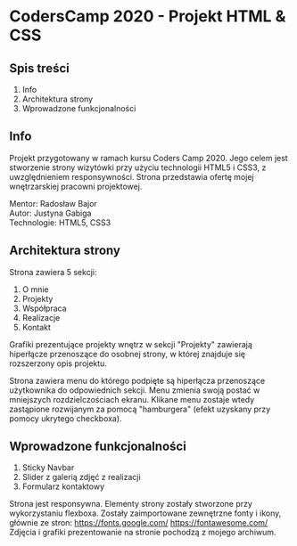 # CodersCamp 2020 - Projekt HTML & CSS

## Spis treści

1. Info
2. Architektura strony
3. Wprowadzone funkcjonalności

## Info

Projekt przygotowany w ramach kursu Coders Camp 2020. Jego celem jest stworzenie strony wizytówki przy użyciu technologii HTML5 i CSS3, z uwzględnieniem responsywności. Strona przedstawia ofertę mojej wnętrzarskiej pracowni projektowej. 

Mentor: Radosław Bajor\
Autor: Justyna Gabiga\
Technologie: HTML5, CSS3

## Architektura strony
Strona zawiera 5 sekcji:
1. O mnie
2. Projekty
3. Współpraca
4. Realizacje
5. Kontakt

Grafiki prezentujące projekty wnętrz w sekcji "Projekty" zawierają hiperłącze przenoszące do osobnej strony, w której znajduje się rozszerzony opis projektu.
 
Strona zawiera menu do którego podpięte są hiperłącza przenoszące użytkownika do odpowiednich sekcji. Menu zmienia swoją postać w mniejszych rozdzielczościach ekranu. Klikane menu zostaje wtedy zastąpione rozwijanym za pomocą "hamburgera" (efekt uzyskany przy pomocy ukrytego checkboxa).

## Wprowadzone funkcjonalności

1. Sticky Navbar
2. Slider z galerią zdjęć z realizacji
3. Formularz kontaktowy

Strona jest responsywna. Elementy strony zostały stworzone przy wykorzystaniu flexboxa. Zostały zaimportowane zewnętrzne fonty i ikony, głównie ze stron:
https://fonts.google.com/
https://fontawesome.com/
Zdjęcia i grafiki prezentowanie na stronie pochodzą  z mojego archiwum. 

